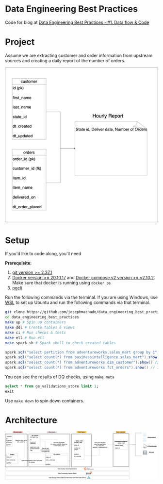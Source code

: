 # Data Engineering Best Practices

Code for blog at [Data Engineering Best Practices - #1. Data flow & Code](https://www.startdataengineering.com/post/de_best_practices/)

# Project 

Assume we are extracting customer and order information from upstream sources and creating a daily report of the number of orders. 

![Data architecture](assets/images/cust_order.png)

# Setup

If you'd like to code along, you'll need 

**Prerequisite:**

1. [git version >= 2.37.1](https://github.com/git-guides/install-git)
2. [Docker version >= 20.10.17](https://docs.docker.com/engine/install/) and [Docker compose v2 version >= v2.10.2](https://docs.docker.com/compose/#compose-v2-and-the-new-docker-compose-command). Make sure that docker is running using `docker ps`
3. [pgcli](https://www.pgcli.com/install)

Run the following commands via the terminal. If you are using Windows, use [WSL](https://ubuntu.com/tutorials/install-ubuntu-on-wsl2-on-windows-10#1-overview) to set up Ubuntu and run the following commands via that terminal.

```bash
git clone https://github.com/josephmachado/data_engineering_best_practices.git
cd data_engineering_best_practices
make up # Spin up containers
make ddl # Create tables & views
make ci # Run checks & tests
make etl # Run etl
make spark-sh # Spark shell to check created tables
```

```scala
spark.sql("select partition from adventureworks.sales_mart group by 1").show() // should be the number of times you ran `make etl`
spark.sql("select count(*) from businessintelligence.sales_mart").show() // 59
spark.sql("select count(*) from adventureworks.dim_customer").show() // 1000 * num of etl runs
spark.sql("select count(*) from adventureworks.fct_orders").show() // 10000 * num of etl runs
```

You can see the results of DQ checks, using `make meta`

```sql
select * from ge_validations_store limit 1;
exit
```

Use `make down` to spin down containers.

# Architecture

![Data architecture](assets/images/data_flow.png)

